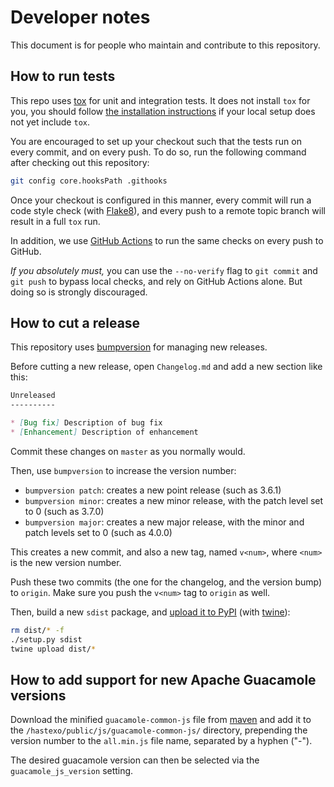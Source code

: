 Developer notes
===============

This document is for people who maintain and contribute to this
repository.


How to run tests
----------------

This repo uses [tox](https://tox.readthedocs.io/) for unit and
integration tests. It does not install `tox` for you, you should
follow [the installation
instructions](https://tox.readthedocs.io/en/latest/install.html) if
your local setup does not yet include `tox`.

You are encouraged to set up your checkout such
that the tests run on every commit, and on every push. To do so, run
the following command after checking out this repository:

```bash
git config core.hooksPath .githooks
```

Once your checkout is configured in this manner, every commit will run
a code style check (with [Flake8](https://flake8.pycqa.org/)), and
every push to a remote topic branch will result in a full `tox` run.

In addition, we use [GitHub
Actions](https://docs.github.com/en/actions) to run the same checks
on every push to GitHub.

*If you absolutely must,* you can use the `--no-verify` flag to `git
commit` and `git push` to bypass local checks, and rely on GitHub
Actions alone. But doing so is strongly discouraged.


How to cut a release
--------------------

This repository uses
[bumpversion](https://pypi.org/project/bumpversion/) for managing new
releases.

Before cutting a new release, open `Changelog.md` and add a new
section like this:

```markdown
Unreleased
----------

* [Bug fix] Description of bug fix
* [Enhancement] Description of enhancement
```

Commit these changes on `master` as you normally would.

Then, use `bumpversion` to increase the version number:

-   `bumpversion patch`: creates a new point release (such as 3.6.1)
-   `bumpversion minor`: creates a new minor release, with the patch level set to 0 (such as 3.7.0)
-   `bumpversion major`: creates a new major release, with the minor and patch levels set to 0 (such as 4.0.0)

This creates a new commit, and also a new tag, named `v<num>`, where
`<num>` is the new version number.

Push these two commits (the one for the changelog, and the version
bump) to `origin`. Make sure you push the `v<num>` tag to `origin` as
well.

Then, build a new `sdist` package, and [upload it to
PyPI](https://packaging.python.org/tutorials/packaging-projects/#uploading-the-distribution-archives)
(with [twine](https://packaging.python.org/key_projects/#twine)):

```bash
rm dist/* -f
./setup.py sdist
twine upload dist/*
```

How to add support for new Apache Guacamole versions
----------------------------------------------------

Download the minified `guacamole-common-js` file from [maven](https://repo1.maven.org/maven2/org/apache/guacamole/guacamole-common-js/)
and add it to the `/hastexo/public/js/guacamole-common-js/` directory, prepending the version number
to the `all.min.js` file name, separated by a hyphen ("-").

The desired guacamole version can then be selected via the `guacamole_js_version` setting.
